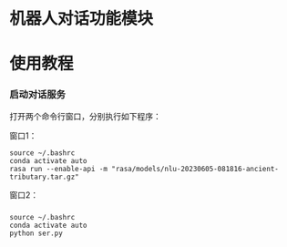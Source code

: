 # 机器人对话功能模块
# 使用教程

### 启动对话服务
打开两个命令行窗口，分别执行如下程序：

窗口1：
```
source ~/.bashrc
conda activate auto
rasa run --enable-api -m "rasa/models/nlu-20230605-081816-ancient-tributary.tar.gz"
```

窗口2：
### 
```
source ~/.bashrc
conda activate auto
python ser.py
```

